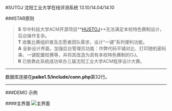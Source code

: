 #SUTOJ 沈阳工业大学在线评测系统 13.10/14.04/14.10

###STAR原则
> **S** 华中科技大学ACM开源项目**[HUSTOJ](https://code.google.com/p/hustoj/)**无法满足本校特色赛制设计，后台操作复杂。  
> **T** 收集比赛组织者及志愿者团队需求，设计“一键”系列便利功能。  
> **A** 全新设计界面，加强后台管理员功能：作弊代码平铺对比、打印随机密码条、一键配置校赛等，并将其改造为具有本校特色赛制的OJ。  
> **R** 已依靠此系统成功举办三届沈阳工业大学ACM程序设计大赛。  

---

数据库连接在**paike1.5/include/conn.php**第32行。

---
###DEMO 示例

####主界面
![主界面](https://github.com/SUTFutureCoder/paike1.5/blob/master/example-img/paike_01.png?raw=true)

